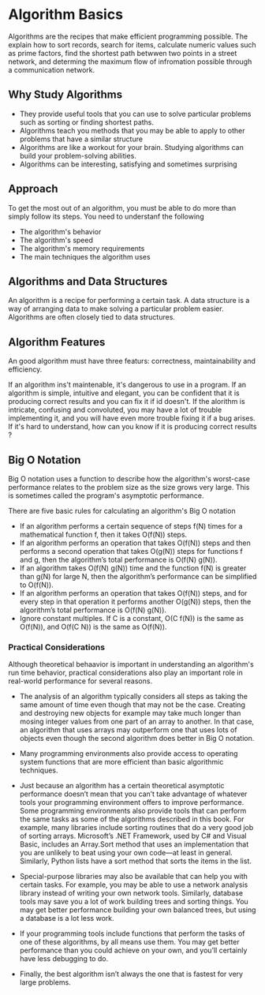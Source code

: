 # Algorithm Basics

Algorithms are the recipes that make efficient programming possible. The explain how to sort records, search for items, calculate numeric values such as prime factors, find the shortest path betwwen two points in a street network, and determing the maximum flow of infromation possible through a communication network.

## Why Study Algorithms

- They provide useful tools that you can use to solve particular problems such as sorting or finding shortest paths.
- Algorithms teach you methods that you may be able to apply to other problems that have a similar structure
- Algorithms are like a workout for your brain. Studying algorithms can build your problem-solving abilities.
- Algorithms can be interesting, satisfying and sometimes surprising

## Approach

To get the most out of an algorithm, you must be able to do more than simply follow its steps. You need to understanf the following

- The algorithm's behavior
- The algorithm's speed
- The algorithm's memory requirements
- The main techniques the algorithm uses

## Algorithms and Data Structures

An algorithm is a recipe for performing a certain task. A data structure is a way of arranging data to make solving a particular problem easier. Algorithms are often closely tied to data structures.

## Algorithm Features

An good algorithm must have three featurs: correctness, maintainability and efficiency.

If an algorithm ins't maintenable, it's dangerous to use in a program. If an algorithm is simple, intuitive and elegant, you can be confident that it is producing correct results and you can fix it if id doesn't. If the alorithm is intricate, confusing and convoluted, you may have a lot of trouble implementing it, and you will have even more trouble fixing it if a bug arises. If it's hard to understand, how can you know if it is producing correct results ?

## Big O Notation

Big O notation uses a function to describe how the algorithm's worst-case performance relates to the problem size as the size grows very large. This is sometimes called the program's asymptotic performance.

There are five basic rules for calculating an algorithm's Big O notation

- If an algorithm performs a certain sequence of steps f(N) times for a mathematical function f, then it takes O(f(N)) steps.
- If an algorithm performs an operation that takes O(f(N)) steps and then performs a second operation that takes O(g(N)) steps for functions f and g, then the algorithm’s total performance is O(f(N) g(N)).
- If an algorithm takes O(f(N) g(N)) time and the function f(N) is greater than g(N) for large N, then the algorithm’s performance can be simplified to O(f(N)).
- If an algorithm performs an operation that takes O(f(N)) steps, and for every step in that operation it performs another O(g(N)) steps, then the algorithm’s total performance is O(f(N) g(N)).
- Ignore constant multiples. If C is a constant, O(C f(N)) is the same as O(f(N)), and O(f(C N)) is the same as O(f(N)).

### Practical Considerations

Although theoretical behaavior is important in understanding an algorithm's run time behavior, practical considerations also play an important role in real-world performance for several reasons.

- The analysis of an algorithm typically considers all steps as taking the same amount of time even though that may not be the case. Creating and destroying new objects for example may take much longer than mosing integer values from one part of an array to another. In that case, an algorithm that uses arrays may outperform one that uses lots of objects even though the second algorithm does better in Big O notation.
- Many programming environments also provide access to operating system functions that are more efficient than basic algorithmic techniques.

- Just because an algorithm has a certain theoretical asymptotic performance doesn’t mean that you can’t take advantage of whatever tools your programming environment offers to improve performance. Some programming environments also provide tools that can perform the same tasks as some of the algorithms described in this book. For example, many libraries include sorting routines that do a very good job of sorting arrays. Microsoft’s .NET Framework, used by C#
  and Visual Basic, includes an Array.Sort method that uses an implementation that you are unlikely to beat using your own code—at least in general. Similarly, Python lists have a sort method that sorts the items in the list.
- Special-purpose libraries may also be available that can help you with certain tasks. For example, you may be able to use a network analysis library instead of writing your own network tools. Similarly, database tools may save you a
  lot of work building trees and sorting things. You may get better performance building your own balanced trees, but using a database is a lot less work.
- If your programming tools include functions that perform the tasks of one of these algorithms, by all means use them. You may get better performance than you could achieve on your own, and you’ll certainly have less debugging to do.
- Finally, the best algorithm isn’t always the one that is fastest for very large problems.
